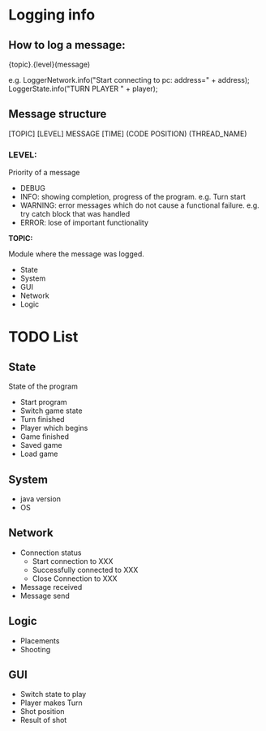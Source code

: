 # Logging info

## How to log a message:

{topic}.{level}(message)

e.g.
LoggerNetwork.info("Start connecting to pc: address=" + address);
LoggerState.info("TURN PLAYER " + player);

## Message structure

\[TOPIC] \[LEVEL] MESSAGE 
    \[TIME] (CODE POSITION) (THREAD_NAME)


### LEVEL:

Priority of a message

- DEBUG
- INFO: showing completion, progress of the program. e.g. Turn start
- WARNING: error messages which do not cause a functional failure. e.g. try catch block that was handled
- ERROR: lose of important functionality

**TOPIC:**

Module where the message was logged.

- State
- System
- GUI
- Network
- Logic


# TODO List

## State

State of the program

- Start program
- Switch game state
- Turn finished
- Player which begins
- Game finished
- Saved game
- Load game

## System

- java version
- OS

## Network

- Connection status
    - Start connection to XXX
    - Successfully connected to XXX
    - Close Connection to XXX
- Message received
- Message send


## Logic

- Placements
- Shooting

## GUI



- Switch state to play
- Player makes Turn
- Shot position
- Result of shot
